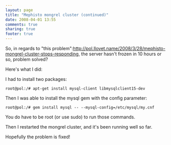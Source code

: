 ```yaml
---
layout: page
title: "Mephisto mongrel cluster (continued)"
date: 2008-04-01 13:55
comments: true
sharing: true
footer: true
---
```

So, in regards to "this problem":http://pol.llovet.name/2008/3/28/mephisto-mongrel-cluster-stops-responding, the server hasn't frozen in 10 hours or so, problem solved?
<!--more--> 
Here's what I did:

I had to install two packages:

```
root@pol:/# apt-get install mysql-client libmysqlclient15-dev
```

Then I was able to install the mysql gem with the config parameter:

```
root@pol:/# gem install mysql -- --mysql-config=/etc/mysql/my.cnf
```

You do have to be root (or use sudo) to run those commands. 

Then I restarted the mongrel cluster, and it's been running well so far.

Hopefully the problem is fixed!

